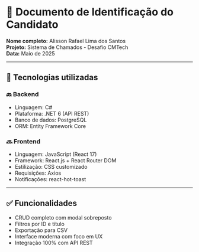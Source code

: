
# 📄 Documento de Identificação do Candidato

**Nome completo:** Alisson Rafael Lima dos Santos  
**Projeto:** Sistema de Chamados - Desafio CMTech  
**Data:** Maio de 2025

---

## 📌 Tecnologias utilizadas

### 🔙 Backend
- Linguagem: C#
- Plataforma: .NET 6 (API REST)
- Banco de dados: PostgreSQL
- ORM: Entity Framework Core

### 🔜 Frontend
- Linguagem: JavaScript (React 17)
- Framework: React.js + React Router DOM
- Estilização: CSS customizado
- Requisições: Axios
- Notificações: react-hot-toast

---

## ✅ Funcionalidades
- CRUD completo com modal sobreposto
- Filtros por ID e título
- Exportação para CSV
- Interface moderna com foco em UX
- Integração 100% com API REST

